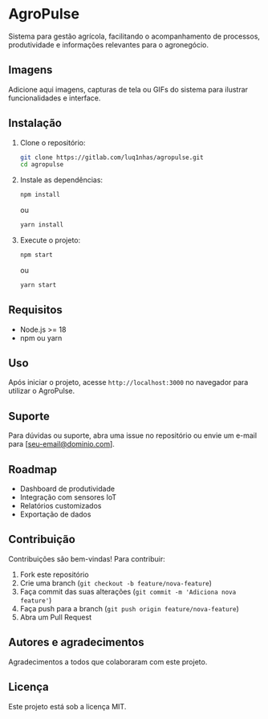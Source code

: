 # AgroPulse

Sistema para gestão agrícola, facilitando o acompanhamento de processos, produtividade e informações relevantes para o agronegócio.

## Imagens

Adicione aqui imagens, capturas de tela ou GIFs do sistema para ilustrar funcionalidades e interface.

## Instalação

1. Clone o repositório:
   ```bash
   git clone https://gitlab.com/luq1nhas/agropulse.git
   cd agropulse
   ```
2. Instale as dependências:
   ```bash
   npm install
   ```
   ou
   ```bash
   yarn install
   ```
3. Execute o projeto:
   ```bash
   npm start
   ```
   ou
   ```bash
   yarn start
   ```

## Requisitos

- Node.js >= 18
- npm ou yarn

## Uso

Após iniciar o projeto, acesse `http://localhost:3000` no navegador para utilizar o AgroPulse.

## Suporte

Para dúvidas ou suporte, abra uma issue no repositório ou envie um e-mail para [seu-email@dominio.com].

## Roadmap

- Dashboard de produtividade
- Integração com sensores IoT
- Relatórios customizados
- Exportação de dados

## Contribuição

Contribuições são bem-vindas! Para contribuir:

1. Fork este repositório
2. Crie uma branch (`git checkout -b feature/nova-feature`)
3. Faça commit das suas alterações (`git commit -m 'Adiciona nova feature'`)
4. Faça push para a branch (`git push origin feature/nova-feature`)
5. Abra um Pull Request

## Autores e agradecimentos

Agradecimentos a todos que colaboraram com este projeto.

## Licença

Este projeto está sob a licença MIT.
